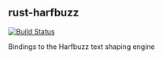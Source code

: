 ## rust-harfbuzz

[![Build Status](https://travis-ci.org/servo/rust-harfbuzz.svg)](https://travis-ci.org/servo/rust-harfbuzz)

Bindings to the Harfbuzz text shaping engine



